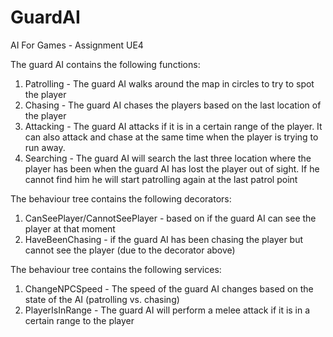 # GuardAI
AI For Games - Assignment UE4

The guard AI contains the following functions:
1. Patrolling - The guard AI walks around the map in circles to try to spot the player
2. Chasing - The guard AI chases the players based on the last location of the player
3. Attacking - The guard AI attacks if it is in a certain range of the player. It can also attack and chase at the same time when the player is trying to run away.
4. Searching - The guard AI will search the last three location where the player has been when the guard AI has lost the player out of sight. If he cannot find him he will start patrolling again at the last patrol point

The behaviour tree contains the following decorators:
1. CanSeePlayer/CannotSeePlayer - based on if the guard AI can see the player at that moment
2. HaveBeenChasing - if the guard AI has been chasing the player but cannot see the player (due to the decorator above)

The behaviour tree contains the following services:
1. ChangeNPCSpeed - The speed of the guard AI changes based on the state of the AI (patrolling vs. chasing)
2. PlayerIsInRange - The guard AI will perform a melee attack if it is in a certain range to the player


